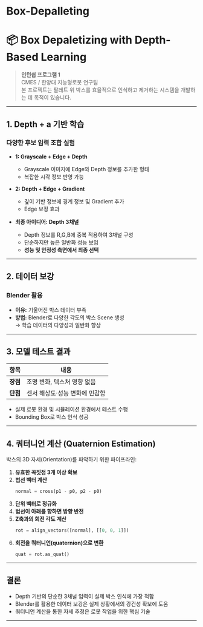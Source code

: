 # Box-Depalleting
# 📦 Box Depaletizing with Depth-Based Learning

> **인턴쉽 프로그램 1**  
> CMES / 한양대 지능형로봇 연구팀  
> 본 프로젝트는 팔레트 위 박스를 효율적으로 인식하고 제거하는 시스템을 개발하는 데 목적이 있습니다.

---

## 1. Depth + a 기반 학습

### 다양한 후보 입력 조합 실험
- **1: Grayscale + Edge + Depth**
  - Grayscale 이미지에 Edge와 Depth 정보를 추가한 형태
  - 복잡한 시각 정보 반영 가능

- **2: Depth + Edge + Gradient**
  - 깊이 기반 정보에 경계 정보 및 Gradient 추가
  - Edge 보정 효과

- **최종 아이디어: Depth 3채널**
  - Depth 정보를 R,G,B에 중복 적용하여 3채널 구성
  - 단순하지만 높은 일반화 성능 보임  
  - **성능 및 안정성 측면에서 최종 선택**

---

## 2. 데이터 보강

### Blender 활용
- **이유:** 기울어진 박스 데이터 부족
- **방법:** Blender로 다양한 각도의 박스 Scene 생성  
→ 학습 데이터의 다양성과 일반화 향상

---

## 3. 모델 테스트 결과

| 항목 | 내용 |
|------|------|
| **장점** | 조명 변화, 텍스처 영향 없음 |
| **단점** | 센서 해상도·성능 변화에 민감함 |

- 실제 로봇 환경 및 시뮬레이션 환경에서 테스트 수행
- Bounding Box로 박스 인식 성공

---

## 4. 쿼터니언 계산 (Quaternion Estimation)

박스의 3D 자세(Orientation)를 파악하기 위한 파이프라인:

1. **유효한 꼭짓점 3개 이상 확보**
2. **법선 벡터 계산**
   ```python
   normal = cross(p1 - p0, p2 - p0)
   ```
3. **단위 벡터로 정규화**
4. **법선이 아래를 향하면 방향 반전**
5. **Z축과의 회전 각도 계산**
   ```python
   rot = align_vectors([normal], [[0, 0, 1]])
   ```
6. **회전을 쿼터니언(quaternion)으로 변환**
   ```python
   quat = rot.as_quat()
   ```

---

## 결론

- Depth 기반의 단순한 3채널 입력이 실제 박스 인식에 가장 적합
- Blender를 활용한 데이터 보강은 실제 상황에서의 강건성 확보에 도움
- 쿼터니언 계산을 통한 자세 추정은 로봇 작업을 위한 핵심 기술

---
